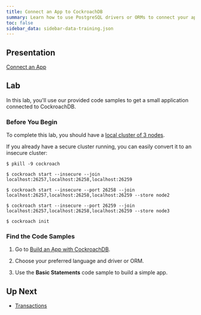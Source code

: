 ```yaml
---
title: Connect an App to CockroachDB
summary: Learn how to use PostgreSQL drivers or ORMs to connect your application to CockroachDB.
toc: false
sidebar_data: sidebar-data-training.json
---
```


## Presentation

[Connect an App](https://docs.google.com/presentation/d/1gWU91CWOZMYyJ8f714jdz3x3URl1NlxU_Jhqdm17tVA/)

## Lab

In this lab, you'll use our provided code samples to get a small application connected to CockroachDB.

### Before You Begin

To complete this lab, you should have a [local cluster of 3 nodes](3-node-local-insecure-cluster.html).

If you already have a secure cluster running, you can easily convert it to an insecure cluster:

~~~ shell
$ pkill -9 cockroach
~~~

~~~ shell
$ cockroach start --insecure --join localhost:26257,localhost:26258,localhost:26259

$ cockroach start --insecure --port 26258 --join localhost:26257,localhost:26258,localhost:26259 --store node2

$ cockroach start --insecure --port 26259 --join localhost:26257,localhost:26258,localhost:26259 --store node3

$ cockroach init
~~~

### Find the Code Samples

1. Go to [Build an App with CockroachDB](build-a-nodejs-app-with-cockroachdb.html).

2. Choose your preferred language and driver or ORM.

3. Use the **Basic Statements** code sample to build a simple app.

## Up Next

- [Transactions](transactions.html)
